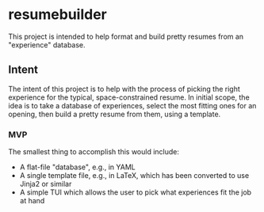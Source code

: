 # resumebuilder
This project is intended to help format and build pretty resumes from an "experience" database.

## Intent ##

The intent of this project is to help with the process of picking the right
experience for the typical, space-constrained resume. In initial scope, the
idea is to take a database of experiences, select the most fitting ones for an
opening, then build a pretty resume from them, using a template.

### MVP ###

The smallest thing to accomplish this would include:

* A flat-file "database", e.g., in YAML
* A single template file, e.g., in LaTeX, which has been converted to use
Jinja2 or similar
* A simple TUI which allows the user to pick what experiences fit the job at
hand
